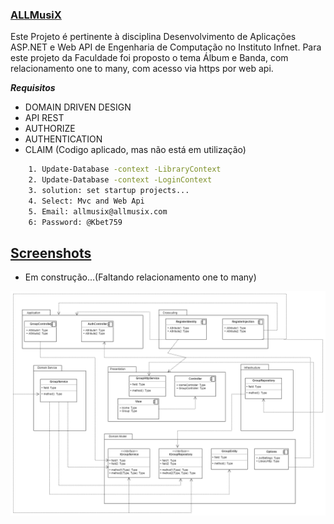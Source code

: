 ### [ALLMusiX]()
Este Projeto é pertinente à disciplina Desenvolvimento de Aplicações ASP.NET e Web API de Engenharia de Computação no Instituto Infnet. Para este projeto da Faculdade foi proposto o tema Álbum e Banda, com relacionamento one to many, com acesso via https por web api.


**_Requisitos_**

* DOMAIN DRIVEN DESIGN
* API REST
* AUTHORIZE
* AUTHENTICATION
* CLAIM (Codigo aplicado, mas não está em utilização)

```bash
    1. Update-Database -context -LibraryContext
    2. Update-Database -context -LoginContext
    3. solution: set startup projects...
    4. Select: Mvc and Web Api
    5. Email: allmusix@allmusix.com
    6: Password: @Kbet759 

```

## [Screenshots]()

* Em construção...(Faltando relacionamento one to many)
<img src="./Untitled Diagram.png">
